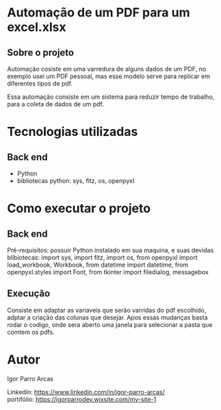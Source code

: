 # Automação de um PDF para um excel.xlsx

## Sobre o projeto

Automação cosiste em uma varredura de alguns dados de um PDF, no exemplo usei um PDF pessoal, mas esse modelo serve para replicar em diferentes tipos de pdf.

Essa automação consiste em um sistema para reduzir tempo de trabalho, para a coleta de dados de um pdf.

# Tecnologias utilizadas
## Back end
- Python
- bibliotecas python: sys, fitz, os, openpyxl

# Como executar o projeto

## Back end
Pré-requisitos: possuir Python instalado em sua maquina, e suas devidas blibiotecas: import sys, import fitz, import os, from openpyxl import load_workbook,  Workbook, from datetime import datetime, from openpyxl.styles import Font, from tkinter import filedialog, messagebox

## Execução
Consiste em adaptar as variaveis que serão varridas do pdf escolhido, adptar a criação das colunas que desejar. Apos essas mudanças basta rodar o codigo, onde sera aberto uma janela para selecionar a pasta que comtem os pdfs.

# Autor
Igor Parro Arcas 

Linkedin: https://www.linkedin.com/in/igor-parro-arcas/
<BR/>
portifólio: https://igorparrodev.wixsite.com/my-site-1
